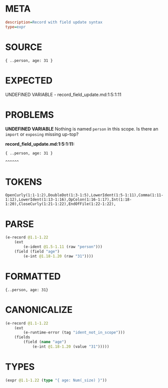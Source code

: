 # META
~~~ini
description=Record with field update syntax
type=expr
~~~
# SOURCE
~~~roc
{ ..person, age: 31 }
~~~
# EXPECTED
UNDEFINED VARIABLE - record_field_update.md:1:5:1:11
# PROBLEMS
**UNDEFINED VARIABLE**
Nothing is named `person` in this scope.
Is there an `import` or `exposing` missing up-top?

**record_field_update.md:1:5:1:11:**
```roc
{ ..person, age: 31 }
```
    ^^^^^^


# TOKENS
~~~zig
OpenCurly(1:1-1:2),DoubleDot(1:3-1:5),LowerIdent(1:5-1:11),Comma(1:11-1:12),LowerIdent(1:13-1:16),OpColon(1:16-1:17),Int(1:18-1:20),CloseCurly(1:21-1:22),EndOfFile(1:22-1:22),
~~~
# PARSE
~~~clojure
(e-record @1.1-1.22
	(ext
		(e-ident @1.5-1.11 (raw "person")))
	(field (field "age")
		(e-int @1.18-1.20 (raw "31"))))
~~~
# FORMATTED
~~~roc
{..person, age: 31}
~~~
# CANONICALIZE
~~~clojure
(e-record @1.1-1.22
	(ext
		(e-runtime-error (tag "ident_not_in_scope")))
	(fields
		(field (name "age")
			(e-int @1.18-1.20 (value "31")))))
~~~
# TYPES
~~~clojure
(expr @1.1-1.22 (type "{ age: Num(_size) }"))
~~~
